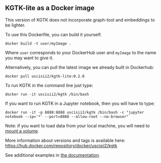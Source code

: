 ## KGTK-lite as a Docker image

This version of KGTK does not incorporate graph-tool and embeddings to be lighter.

To use this Dockerfile, you can build it yourself: 

```
docker build -t user/myImage .
```

Where `user` corresponds to your DockerHub user and `myImage` to the name you may want to give it.

Alternatively, you can pull the latest image we already built in Dockerhub:

```
docker pull uscisii2/kgtk-lite:0.2.0
```

To run KGTK in the command line just type:

```
docker run -it uscisii2/kgtk /bin/bash
```

If you want to run KGTK in a Jupyter notebook, then you will have to type:
```
docker run -it -p 8888:8888 uscisii2/kgtk /bin/bash -c "jupyter notebook --ip='*' --port=8888 --allow-root --no-browser"
```

Note: if you want to load data from your local machine, you will need to [mount a volume](https://docs.docker.com/storage/volumes/).

More information about versions and tags is available here: https://hub.docker.com/repository/docker/uscisii2/kgtk

See additional examples in [the documentation](https://kgtk.readthedocs.io/en/latest/install/).

